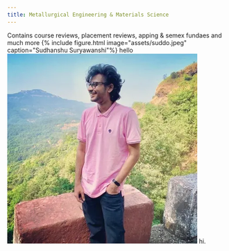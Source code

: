 ```yaml
---
title: Metallurgical Engineering & Materials Science
---
```


Contains course reviews, placement reviews, apping & semex fundaes and much more
{% include figure.html image="assets/suddo.jpeg" caption="Sudhanshu Suryawanshi"%}
hello
![Suddo](assets/suddo.jpeg "Sudhanshu Suryawanshi")
hi.
